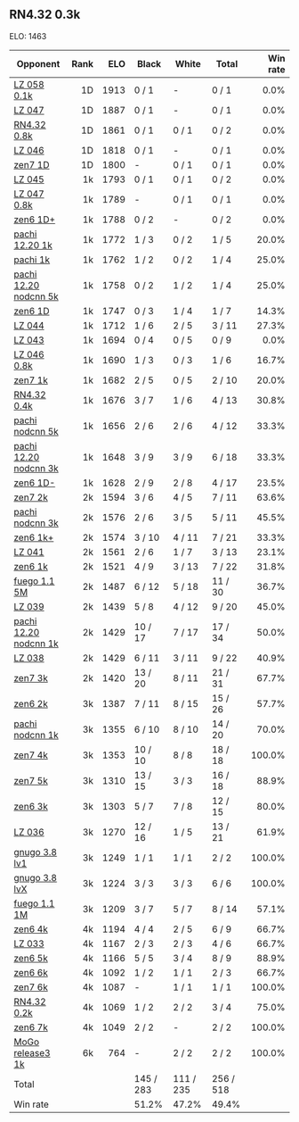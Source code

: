 ## RN4.32 0.3k ##

ELO: 1463

Opponent | Rank | ELO | Black | White | Total | Win rate
---------|-----:|----:|-------|-------|-------|-------:
[LZ 058 0.1k](LZ%20058%200.1k.md) | 1D | 1913 | 0 / 1 | - | 0 / 1 | 0.0%
[LZ 047](LZ%20047.md) | 1D | 1887 | 0 / 1 | - | 0 / 1 | 0.0%
[RN4.32 0.8k](RN4.32%200.8k.md) | 1D | 1861 | 0 / 1 | 0 / 1 | 0 / 2 | 0.0%
[LZ 046](LZ%20046.md) | 1D | 1818 | 0 / 1 | - | 0 / 1 | 0.0%
[zen7 1D](zen7%201D.md) | 1D | 1800 | - | 0 / 1 | 0 / 1 | 0.0%
[LZ 045](LZ%20045.md) | 1k | 1793 | 0 / 1 | 0 / 1 | 0 / 2 | 0.0%
[LZ 047 0.8k](LZ%20047%200.8k.md) | 1k | 1789 | - | 0 / 1 | 0 / 1 | 0.0%
[zen6 1D+](zen6%201D+.md) | 1k | 1788 | 0 / 2 | - | 0 / 2 | 0.0%
[pachi 12.20 1k](pachi%2012.20%201k.md) | 1k | 1772 | 1 / 3 | 0 / 2 | 1 / 5 | 20.0%
[pachi 1k](pachi%201k.md) | 1k | 1762 | 1 / 2 | 0 / 2 | 1 / 4 | 25.0%
[pachi 12.20 nodcnn 5k](pachi%2012.20%20nodcnn%205k.md) | 1k | 1758 | 0 / 2 | 1 / 2 | 1 / 4 | 25.0%
[zen6 1D](zen6%201D.md) | 1k | 1747 | 0 / 3 | 1 / 4 | 1 / 7 | 14.3%
[LZ 044](LZ%20044.md) | 1k | 1712 | 1 / 6 | 2 / 5 | 3 / 11 | 27.3%
[LZ 043](LZ%20043.md) | 1k | 1694 | 0 / 4 | 0 / 5 | 0 / 9 | 0.0%
[LZ 046 0.8k](LZ%20046%200.8k.md) | 1k | 1690 | 1 / 3 | 0 / 3 | 1 / 6 | 16.7%
[zen7 1k](zen7%201k.md) | 1k | 1682 | 2 / 5 | 0 / 5 | 2 / 10 | 20.0%
[RN4.32 0.4k](RN4.32%200.4k.md) | 1k | 1676 | 3 / 7 | 1 / 6 | 4 / 13 | 30.8%
[pachi nodcnn 5k](pachi%20nodcnn%205k.md) | 1k | 1656 | 2 / 6 | 2 / 6 | 4 / 12 | 33.3%
[pachi 12.20 nodcnn 3k](pachi%2012.20%20nodcnn%203k.md) | 1k | 1648 | 3 / 9 | 3 / 9 | 6 / 18 | 33.3%
[zen6 1D-](zen6%201D-.md) | 1k | 1628 | 2 / 9 | 2 / 8 | 4 / 17 | 23.5%
[zen7 2k](zen7%202k.md) | 2k | 1594 | 3 / 6 | 4 / 5 | 7 / 11 | 63.6%
[pachi nodcnn 3k](pachi%20nodcnn%203k.md) | 2k | 1576 | 2 / 6 | 3 / 5 | 5 / 11 | 45.5%
[zen6 1k+](zen6%201k+.md) | 2k | 1574 | 3 / 10 | 4 / 11 | 7 / 21 | 33.3%
[LZ 041](LZ%20041.md) | 2k | 1561 | 2 / 6 | 1 / 7 | 3 / 13 | 23.1%
[zen6 1k](zen6%201k.md) | 2k | 1521 | 4 / 9 | 3 / 13 | 7 / 22 | 31.8%
[fuego 1.1 5M](fuego%201.1%205M.md) | 2k | 1487 | 6 / 12 | 5 / 18 | 11 / 30 | 36.7%
[LZ 039](LZ%20039.md) | 2k | 1439 | 5 / 8 | 4 / 12 | 9 / 20 | 45.0%
[pachi 12.20 nodcnn 1k](pachi%2012.20%20nodcnn%201k.md) | 2k | 1429 | 10 / 17 | 7 / 17 | 17 / 34 | 50.0%
[LZ 038](LZ%20038.md) | 2k | 1429 | 6 / 11 | 3 / 11 | 9 / 22 | 40.9%
[zen7 3k](zen7%203k.md) | 2k | 1420 | 13 / 20 | 8 / 11 | 21 / 31 | 67.7%
[zen6 2k](zen6%202k.md) | 3k | 1387 | 7 / 11 | 8 / 15 | 15 / 26 | 57.7%
[pachi nodcnn 1k](pachi%20nodcnn%201k.md) | 3k | 1355 | 6 / 10 | 8 / 10 | 14 / 20 | 70.0%
[zen7 4k](zen7%204k.md) | 3k | 1353 | 10 / 10 | 8 / 8 | 18 / 18 | 100.0%
[zen7 5k](zen7%205k.md) | 3k | 1310 | 13 / 15 | 3 / 3 | 16 / 18 | 88.9%
[zen6 3k](zen6%203k.md) | 3k | 1303 | 5 / 7 | 7 / 8 | 12 / 15 | 80.0%
[LZ 036](LZ%20036.md) | 3k | 1270 | 12 / 16 | 1 / 5 | 13 / 21 | 61.9%
[gnugo 3.8 lv1](gnugo%203.8%20lv1.md) | 3k | 1249 | 1 / 1 | 1 / 1 | 2 / 2 | 100.0%
[gnugo 3.8 lvX](gnugo%203.8%20lvX.md) | 3k | 1224 | 3 / 3 | 3 / 3 | 6 / 6 | 100.0%
[fuego 1.1 1M](fuego%201.1%201M.md) | 3k | 1209 | 3 / 7 | 5 / 7 | 8 / 14 | 57.1%
[zen6 4k](zen6%204k.md) | 4k | 1194 | 4 / 4 | 2 / 5 | 6 / 9 | 66.7%
[LZ 033](LZ%20033.md) | 4k | 1167 | 2 / 3 | 2 / 3 | 4 / 6 | 66.7%
[zen6 5k](zen6%205k.md) | 4k | 1166 | 5 / 5 | 3 / 4 | 8 / 9 | 88.9%
[zen6 6k](zen6%206k.md) | 4k | 1092 | 1 / 2 | 1 / 1 | 2 / 3 | 66.7%
[zen7 6k](zen7%206k.md) | 4k | 1087 | - | 1 / 1 | 1 / 1 | 100.0%
[RN4.32 0.2k](RN4.32%200.2k.md) | 4k | 1069 | 1 / 2 | 2 / 2 | 3 / 4 | 75.0%
[zen6 7k](zen6%207k.md) | 4k | 1049 | 2 / 2 | - | 2 / 2 | 100.0%
[MoGo release3 1k](MoGo%20release3%201k.md) | 6k | 764 | - | 2 / 2 | 2 / 2 | 100.0%
Total | | | 145 / 283 | 111 / 235 | 256 / 518 | 
Win rate| | | 51.2% | 47.2% | 49.4% | 
